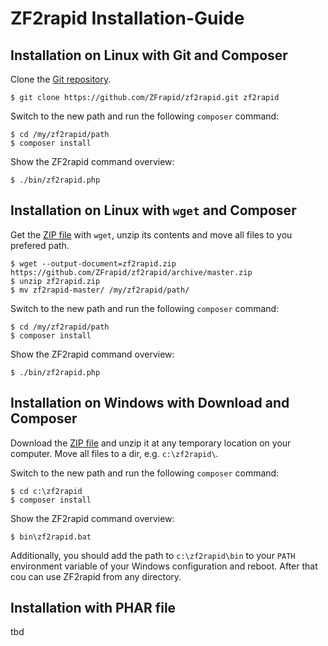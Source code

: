 # ZF2rapid Installation-Guide

## Installation on Linux with Git and Composer

Clone the [Git repository](https://github.com/ZFrapid/zf2rapid.git).

    $ git clone https://github.com/ZFrapid/zf2rapid.git zf2rapid

Switch to the new path and run the following `composer` command:

    $ cd /my/zf2rapid/path
    $ composer install

Show the ZF2rapid command overview:

    $ ./bin/zf2rapid.php

## Installation on Linux with `wget` and Composer

Get the [ZIP file](https://github.com/ZFrapid/zf2rapid/archive/master.zip) with 
`wget`, unzip its contents and move all files to you prefered path.

    $ wget --output-document=zf2rapid.zip https://github.com/ZFrapid/zf2rapid/archive/master.zip
    $ unzip zf2rapid.zip 
    $ mv zf2rapid-master/ /my/zf2rapid/path/

Switch to the new path and run the following `composer` command:

    $ cd /my/zf2rapid/path
    $ composer install

Show the ZF2rapid command overview:

    $ ./bin/zf2rapid.php

## Installation on Windows with Download and Composer

Download the [ZIP file](https://github.com/ZFrapid/zf2rapid/archive/master.zip) 
and unzip it at any temporary location on your computer. Move all files to a 
dir, e.g. `c:\zf2rapid\`. 

Switch to the new path and run the following `composer` command:

    $ cd c:\zf2rapid
    $ composer install

Show the ZF2rapid command overview:

    $ bin\zf2rapid.bat

Additionally, you should add the path to `c:\zf2rapid\bin` to your `PATH` 
environment variable of your Windows configuration and reboot. After that cou 
can use ZF2rapid from any directory.

## Installation with PHAR file

tbd

